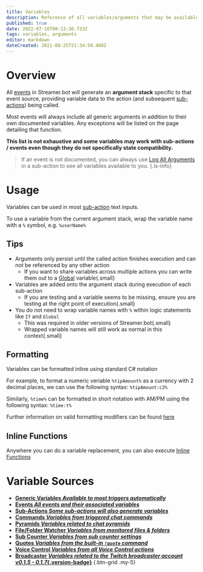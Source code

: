 ```yaml
---
title: Variables
description: Reference of all variables/arguments that may be available in Streamer.bot events and sub-actions
published: true
date: 2022-07-16T00:13:36.733Z
tags: variables, arguments
editor: markdown
dateCreated: 2021-08-25T21:34:50.460Z
---
```


# Overview

All [events](/en/Events) in Streamer.bot will generate an **argument stack** specific to that event source, providing variable data to the action (and subsequent [sub-actions](/en/Sub-Actions)) being called.

Most events will always include all generic arguments in addition to their own documented variables. Any exceptions will be listed on the page detailing that function.

**This list is not exhaustive and some variables may work with sub-actions / events even though they do not specifically state compatibility.**

> If an event is not documented, you can always use [Log All Arguments](/Sub-Actions/Code/Execute-CSharp-Code/Examples/Log-All-Arguments) in a sub-action to see all variables available to you.
{.is-info}


# Usage

Variables can be used in most [sub-action](/en/Sub-Actions) text inputs.

To use a variable from the current argument stack, wrap the variable name with a `%` symbol, e.g. `%userName%`

## Tips

- Arguments only persist until the called action finishes execution and can not be referenced by any other action
	- If you want to share variables across multiple actions you can write them out to a [Global](/en/Sub-Actions/Logic/Global-Variables) variable{.small}
- Variables are added onto the argument stack during execution of each sub-action
  - If you are testing and a variable seems to be missing, ensure you are testing at the right point of execution{.small}
- You do not need to wrap variable names with `%` within logic statements like `If` and `Global`
  - This was required in older versions of Streamer.bot{.small}
  - Wrapped variable names will still work as normal in this context{.small}


## Formatting
Variables can be formatted inline using standard C# notation

For example, to format a numeric veriable `%tipAmount%` as a currency with 2 decimal places, we can use the following syntax: `%tipAmount:c2%`

Similarly, `%time%` can be formatted in short notation with AM/PM using the following syntax: `%time:t%`

Further information on valid formatting modifiers can be found [here](https://docs.microsoft.com/en-us/dotnet/standard/base-types/standard-numeric-format-strings)

## Inline Functions

Anywhere you can do a variable replacement, you can also execute [Inline Functions](/en/Inline-Functions)


# Variable Sources
- [<i class="mdi mdi-variable-box primary--text"></i> **Generic Variables *Available to most triggers automatically***](/en/Variables/Generic)
- [<i class="mdi mdi-creation primary--text"></i> **Events *All events and their associated variables***](/en/Events)
- [<i class="mdi mdi-lightning-bolt-outline primary--text"></i> **Sub-Actions *Some sub-actions will also generate variables***](/en/Sub-Actions)
- [<i class="mdi mdi-comment-alert primary--text"></i> **Commands *Variables from triggered chat commands***](/en/Commands#variables)
- [<i class="mdi mdi-triangle-outline primary--text"></i> **Pyramids *Variables related to chat pyramids***](/en/Settings/Pyramids)
- [<i class="mdi mdi-file-document-multiple primary--text"></i> **File/Folder Watcher *Variables from monitored files & folders***](/en/Settings/File-Watcher)
- [<i class="mdi mdi-account-heart primary--text"></i> **Sub Counter *Variables from sub counter settings***](/en/Settings/Sub-Counter)
- [<i class="mdi mdi-comment-quote primary--text"></i> **Quotes *Variables from the built-in `!quote` command***](/en/Settings/Quotes)
- [<i class="mdi mdi-account-voice primary--text"></i> **Voice Control *Variables from all Voice Control actions***](/en/Voice-Control#variables)
- [<i class="mdi mdi-twitch text--twitch"></i> **Broadcaster *Variables related to the Twitch broadcaster account*  *v0.1.5 - 0.1.7*{.version-badge}**](/en/Variables/Broadcaster)
{.btn-grid .my-5}
